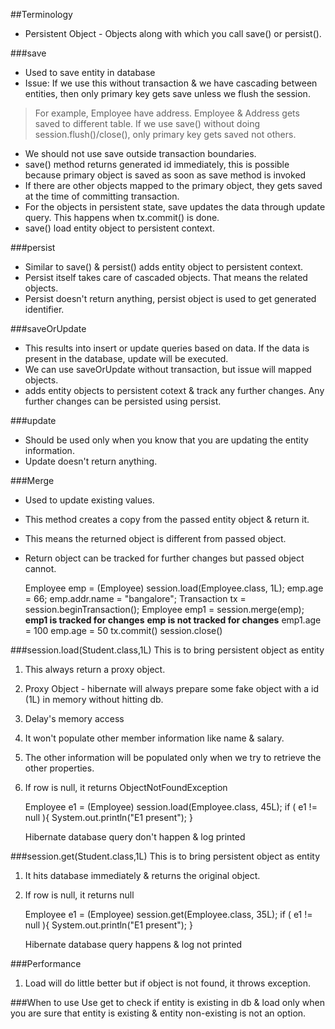 ##Terminology
* Persistent Object - Objects along with which you call save() or persist().

###save
* Used to save entity in database
* Issue: If we use this without transaction & we have cascading between entities, then only primary key gets save unless we flush the session.

> For example, Employee have address. Employee & Address gets saved to different table. If we use save() without doing session.flush()/close(), only primary key gets saved not others.

* We should not use save outside transaction boundaries.
* save() method returns generated id immediately, this is possible because primary object is saved as soon as save method is invoked
* If there are other objects mapped to the primary object, they gets saved at the time of committing transaction.
* For the objects in persistent state, save updates the data through update query. This happens when tx.commit() is done.
* save() load entity object to persistent context.

###persist
* Similar to save() & persist() adds entity object to persistent context.
* Persist itself takes care of cascaded objects. That means the related objects.
* Persist doesn't return anything, persist object is used to get generated identifier.

###saveOrUpdate
* This results into insert or update queries based on data. If the data is present in the database, update will be executed.
* We can use saveOrUpdate without transaction, but issue will mapped objects.
* adds entity objects to persistent cotext & track any further changes. Any further changes can be persisted using persist.

###update
* Should be used only when you know that you are updating the entity information.
* Update doesn't return anything.

###Merge
* Used to update existing values.
* This method creates a copy from the passed entity object & return it.
* This means the returned object is different from passed object.
* Return object can be tracked for further changes but passed object cannot.

 
    Employee emp = (Employee) session.load(Employee.class, 1L);
     emp.age = 66;
     emp.addr.name = "bangalore";
     Transaction tx = session.beginTransaction();
     Employee emp1 = session.merge(emp);
     **emp1 is tracked for changes**
     **emp is not tracked for changes**
     emp1.age = 100
     emp.age = 50
     tx.commit()
     session.close()


###session.load(Student.class,1L)
This is to bring persistent object as entity
1. This always return a proxy object.
2. Proxy Object - hibernate will always prepare some fake object with a id (1L) in memory without hitting db.
3. Delay's memory access
4. It won't populate other member information like name & salary.
5. The other information will be populated only when we try to retrieve the other properties.
6. If row is null, it returns ObjectNotFoundException

     Employee e1 = (Employee) session.load(Employee.class, 45L);
     if ( e1  !=  null ){
	System.out.println("E1 present");
     }
     
     Hibernate database query don't happen & log printed 
     

###session.get(Student.class,1L)
This is to bring persistent object as entity
1. It hits database immediately & returns the original object.
2. If row is null, it returns null 

    Employee e1 = (Employee) session.get(Employee.class, 35L);
    if ( e1  !=  null ){
	System.out.println("E1 present");
    }

    Hibernate database query happens & log not printed

###Performance
1. Load will do little better but if object is not found, it throws exception.

###When to use
Use get to check if entity is existing in db & load only when you are sure that entity is existing & entity non-existing is not an option.
 
  
